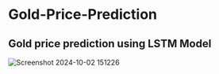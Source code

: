 # Gold-Price-Prediction
## Gold price prediction using LSTM Model
![Screenshot 2024-10-02 151226](https://github.com/user-attachments/assets/aaf96742-01da-4b57-9ed4-21fa19241c87)
